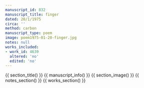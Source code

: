 ```yaml
---
manuscript_id: 832
manuscript_title: finger
dated: 20/1/1975
circa: ''
method: carbon
manuscript_type: poem
image: poem1975-01-20-finger.jpg
notes: null
works_included:
- work_id: 4639
  altered: 'no'
  edited: 'no'
---
```


{{ section_title() }}
{{ manuscript_info() }}
{{ section_image() }}
{{ notes_section() }}
{{ works_section() }}
